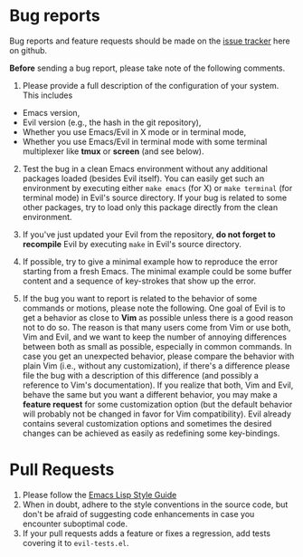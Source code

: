 # Bug reports

Bug reports and feature requests should be made on the
[issue tracker](https://github.com/emacs-evil/evil/issues) here on github.

**Before** sending a bug report, please take note of the following comments.

1. Please provide a full description of the configuration of your
   system. This includes

  - Emacs version,
  - Evil version (e.g., the hash in the git repository),
  - Whether you use Emacs/Evil in X mode or in terminal mode,
  - Whether you use Emacs/Evil in terminal mode with some terminal multiplexer
    like **tmux** or **screen** (and see below).

2. Test the bug in a clean Emacs environment without any additional packages
   loaded (besides Evil itself). You can easily get such an environment by
   executing either `make emacs` (for X) or `make terminal` (for terminal mode)
   in Evil's source directory. If your bug is related to some other packages,
   try to load only this package directly from the clean environment.

3. If you've just updated your Evil from the repository, **do not forget to
   recompile** Evil by executing `make` in Evil's source directory.

4. If possible, try to give a minimal example how to reproduce the error
   starting from a fresh Emacs. The minimal example could be some buffer content
   and a sequence of key-strokes that show up the error.

5. If the bug you want to report is related to the behavior of some commands or
   motions, please note the following. One goal of Evil is to get a behavior as
   close to **Vim** as possible unless there is a good reason not to do so. The
   reason is that many users come from Vim or use both, Vim and Evil, and we
   want to keep the number of annoying differences between both as small as
   possible, especially in common commands. In case you get an unexpected
   behavior, please compare the behavior with plain Vim (i.e., without any
   customization), if there's a difference please file the bug with a
   description of this difference (and possibly a reference to Vim's
   documentation). If you realize that both, Vim and Evil, behave the same but
   you want a different behavior, you may make a **feature request** for some
   customization option (but the default behavior will probably not be changed
   in favor for Vim compatibility). Evil already contains several customization
   options and sometimes the desired changes can be achieved as easily as
   redefining some key-bindings.

# Pull Requests

1. Please follow the
   [Emacs Lisp Style Guide](https://github.com/bbatsov/emacs-lisp-style-guide/)
2. When in doubt, adhere to the style conventions in the source code,
   but don't be afraid of suggesting code enhancements in case you
   encounter suboptimal code.
3. If your pull requests adds a feature or fixes a regression, add
   tests covering it to `evil-tests.el`.

